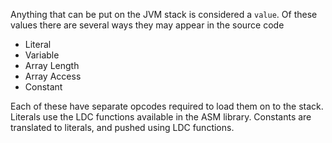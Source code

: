 Anything that can be put on the JVM stack is considered a `value`.
Of these values there are several ways they may appear in the source code
 - Literal
 - Variable
 - Array Length
 - Array Access
 - Constant

Each of these have separate opcodes required to load them on to the stack. Literals use
the LDC functions available in the ASM library. Constants are translated to literals,
and pushed using LDC functions.

